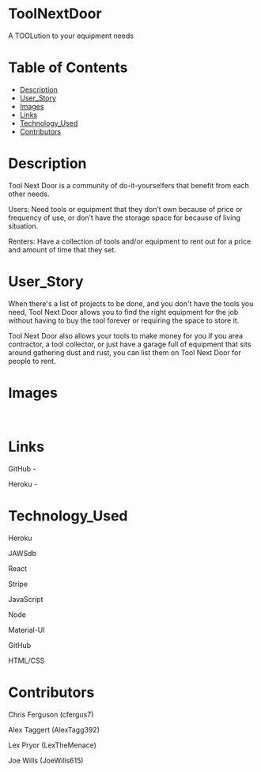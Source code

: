 # ToolNextDoor
A TOOLution to your equipment needs

# Table of Contents
* [Description](#description)
* [User_Story](#user_story)
* [Images](#images)
* [Links](#links)
* [Technology_Used](#technology_used)
* [Contributors](#contributors)

# Description

Tool Next Door is a community of do-it-yourselfers that benefit from each other needs.

Users: Need tools or equipment that they don’t own because of price or 
frequency of use, or don’t have the storage space for because of living situation.

Renters: Have a collection of tools and/or equipment to rent out for a price and amount of time that they set.


# User_Story

When there's a list of projects to be done, and you don't have the tools you need, Tool Next Door allows you to find the right equipment for the job without having to buy the tool forever or requiring the space to store it. 

Tool Next Door also allows your tools to make money for you if you area contractor, a tool collector, or 
just have a garage full of equipment that sits around gathering dust and rust, you can list them on Tool Next Door for people to rent. 

# Images



  <br/>

# Links

GitHub - 

Heroku -

# Technology_Used

Heroku

JAWSdb

React

Stripe

JavaScript

Node

Material-UI

GitHub

HTML/CSS

# Contributors
Chris Ferguson (cfergus7)

Alex Taggert (AlexTagg392)

Lex Pryor (LexTheMenace)

Joe Wills (JoeWills615)


